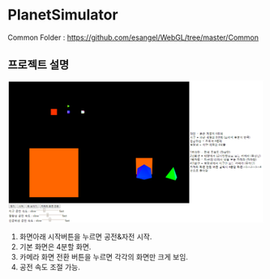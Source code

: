 # PlanetSimulator

Common Folder : https://github.com/esangel/WebGL/tree/master/Common

## 프로젝트 설명
![projectpage](./img/initial.png)
1. 화면아래 시작버튼을 누르면 공전&자전 시작.
2. 기본 화면은 4분할 화면.
3. 카메라 화면 전환 버튼을 누르면 각각의 화면만 크게 보임.
4. 공전 속도 조절 가능.